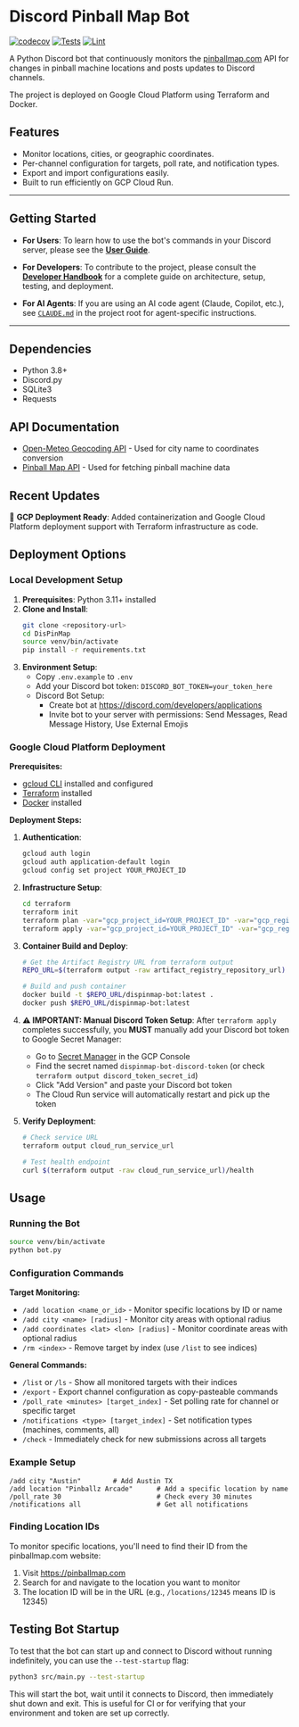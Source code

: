 # Discord Pinball Map Bot

[![codecov](https://codecov.io/gh/timothyfroehlich/DisPinMap/branch/main/graph/badge.svg)](https://codecov.io/gh/timothyfroehlich/DisPinMap)
[![Tests](https://github.com/timothyfroehlich/DisPinMap/workflows/Python%20Tests/badge.svg)](https://github.com/timothyfroehlich/DisPinMap/actions/workflows/python-tests.yml)
[![Lint](https://github.com/timothyfroehlich/DisPinMap/workflows/Lint%20and%20Format/badge.svg)](https://github.com/timothyfroehlich/DisPinMap/actions/workflows/lint.yml)

A Python Discord bot that continuously monitors the [pinballmap.com](https://pinballmap.com) API for changes in pinball machine locations and posts updates to Discord channels.

The project is deployed on Google Cloud Platform using Terraform and Docker.

## Features

- Monitor locations, cities, or geographic coordinates.
- Per-channel configuration for targets, poll rate, and notification types.
- Export and import configurations easily.
- Built to run efficiently on GCP Cloud Run.

---

## Getting Started

- **For Users**: To learn how to use the bot's commands in your Discord server, please see the **[User Guide](USER_DOCUMENTATION.md)**.

- **For Developers**: To contribute to the project, please consult the **[Developer Handbook](docs/DEVELOPER_HANDBOOK.md)** for a complete guide on architecture, setup, testing, and deployment.

- **For AI Agents**: If you are using an AI code agent (Claude, Copilot, etc.), see [`CLAUDE.md`](CLAUDE.md) in the project root for agent-specific instructions.

---

## Dependencies

- Python 3.8+
- Discord.py
- SQLite3
- Requests

## API Documentation

- [Open-Meteo Geocoding API](https://open-meteo.com/en/docs/geocoding-api) - Used for city name to coordinates conversion
- [Pinball Map API](https://pinballmap.com/api/v1/docs) - Used for fetching pinball machine data

## Recent Updates
🚀 **GCP Deployment Ready**: Added containerization and Google Cloud Platform deployment support with Terraform infrastructure as code.

## Deployment Options

### Local Development Setup
1. **Prerequisites**: Python 3.11+ installed
2. **Clone and Install**:
   ```bash
   git clone <repository-url>
   cd DisPinMap
   source venv/bin/activate
   pip install -r requirements.txt
   ```
3. **Environment Setup**:
   - Copy `.env.example` to `.env`
   - Add your Discord bot token: `DISCORD_BOT_TOKEN=your_token_here`
   - Discord Bot Setup:
     - Create bot at https://discord.com/developers/applications
     - Invite bot to your server with permissions: Send Messages, Read Message History, Use External Emojis

### Google Cloud Platform Deployment

**Prerequisites:**
- [gcloud CLI](https://cloud.google.com/sdk/docs/install) installed and configured
- [Terraform](https://www.terraform.io/downloads) installed
- [Docker](https://docs.docker.com/get-docker/) installed

**Deployment Steps:**

1. **Authentication**:
   ```bash
   gcloud auth login
   gcloud auth application-default login
   gcloud config set project YOUR_PROJECT_ID
   ```

2. **Infrastructure Setup**:
   ```bash
   cd terraform
   terraform init
   terraform plan -var="gcp_project_id=YOUR_PROJECT_ID" -var="gcp_region=us-central1"
   terraform apply -var="gcp_project_id=YOUR_PROJECT_ID" -var="gcp_region=us-central1"
   ```

3. **Container Build and Deploy**:
   ```bash
   # Get the Artifact Registry URL from terraform output
   REPO_URL=$(terraform output -raw artifact_registry_repository_url)

   # Build and push container
   docker build -t $REPO_URL/dispinmap-bot:latest .
   docker push $REPO_URL/dispinmap-bot:latest
   ```

4. **⚠️ IMPORTANT: Manual Discord Token Setup**:
   After `terraform apply` completes successfully, you **MUST** manually add your Discord bot token to Google Secret Manager:

   - Go to [Secret Manager](https://console.cloud.google.com/security/secret-manager) in the GCP Console
   - Find the secret named `dispinmap-bot-discord-token` (or check `terraform output discord_token_secret_id`)
   - Click "Add Version" and paste your Discord bot token
   - The Cloud Run service will automatically restart and pick up the token

5. **Verify Deployment**:
   ```bash
   # Check service URL
   terraform output cloud_run_service_url

   # Test health endpoint
   curl $(terraform output -raw cloud_run_service_url)/health
   ```

## Usage

### Running the Bot
```bash
source venv/bin/activate
python bot.py
```

### Configuration Commands

**Target Monitoring:**
- `/add location <name_or_id>` - Monitor specific locations by ID or name
- `/add city <name> [radius]` - Monitor city areas with optional radius
- `/add coordinates <lat> <lon> [radius]` - Monitor coordinate areas with optional radius
- `/rm <index>` - Remove target by index (use `/list` to see indices)

**General Commands:**
- `/list` or `/ls` - Show all monitored targets with their indices
- `/export` - Export channel configuration as copy-pasteable commands
- `/poll_rate <minutes> [target_index]` - Set polling rate for channel or specific target
- `/notifications <type> [target_index]` - Set notification types (machines, comments, all)
- `/check` - Immediately check for new submissions across all targets

### Example Setup
```
/add city "Austin"        # Add Austin TX
/add location "Pinballz Arcade"      # Add a specific location by name
/poll_rate 30                        # Check every 30 minutes
/notifications all                   # Get all notifications
```

### Finding Location IDs
To monitor specific locations, you'll need to find their ID from the pinballmap.com website:
1. Visit https://pinballmap.com
2. Search for and navigate to the location you want to monitor
3. The location ID will be in the URL (e.g., `/locations/12345` means ID is 12345)

## Testing Bot Startup

To test that the bot can start up and connect to Discord without running indefinitely, you can use the `--test-startup` flag:

```bash
python3 src/main.py --test-startup
```

This will start the bot, wait until it connects to Discord, then immediately shut down and exit. This is useful for CI or for verifying that your environment and token are set up correctly.
